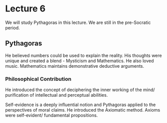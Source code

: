 # Lecture 6

We will study Pythagoras in this lecture. We are still in the pre-Socratic period.

## Pythagoras

He believed numbers could be used to explain the reality. His thoughts were unique and created a blend - Mysticism and Mathematics. He also loved music. Mathematics maintains demonstrative deductive arguments.

### Philosophical Contribution

He introduced the concept of deciphering the inner working of the mind/ purification of intellectual and perceptual abilities.

Self-evidence is a deeply influential notion and Pythagoras applied to the perspectives of moral claims. He introduced the Axiomatic method. Axioms were self-evident/ fundamental propositions.
